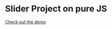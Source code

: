 # Slider Project on pure JS

[Check out the demo](https://raw.githack.com/AlexBibig/TMS-JS/master/sliderProject/index.html)
